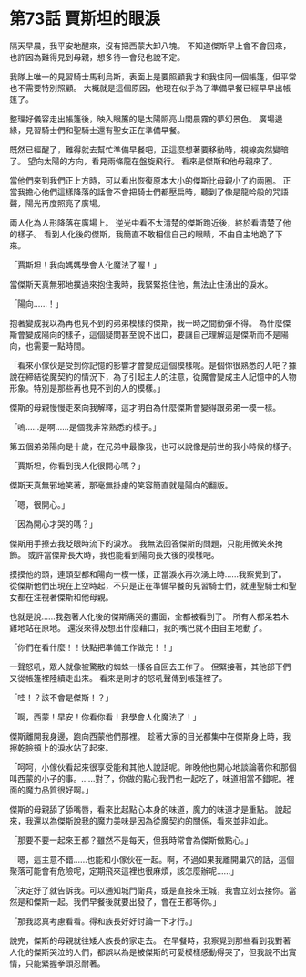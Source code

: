 # 第73話 賈斯坦的眼淚

隔天早晨，我平安地醒來，沒有把西蒙大卸八塊。
不知道傑斯早上會不會回來，也許因為難得見到母親，想多待一會兒也說不定。

我隊上唯一的見習騎士馬利烏斯，表面上是要照顧我才和我住同一個帳篷，但平常也不需要特別照顧。
大概就是這個原因，他現在似乎為了準備早餐已經早早出帳篷了。

整理好儀容走出帳篷後，映入眼簾的是太陽照亮山間晨霧的夢幻景色。
廣場邊緣，見習騎士們和聖騎士還有聖女正在準備早餐。

既然已經醒了，難得就去幫忙準備早餐吧，正這麼想著要移動時，視線突然變暗了。
望向太陽的方向，看見兩條龍在盤旋飛行。
看來是傑斯和他母親來了。

當他們來到我們正上方時，可以看出恢復原本大小的傑斯比母親小了約兩圈。
正當我擔心他們這樣降落的話會不會把騎士們都壓扁時，聽到了像是龍吟般的咒語聲，陽光再度照亮了廣場。

兩人化為人形降落在廣場上。
逆光中看不太清楚的傑斯跑近後，終於看清楚了他的樣子。
看到人化後的傑斯，我簡直不敢相信自己的眼睛，不由自主地跪了下來。

「賈斯坦！我向媽媽學會人化魔法了喔！」

當傑斯天真無邪地撲過來抱住我時，我緊緊抱住他，無法止住湧出的淚水。

「陽向......！」

抱著變成我以為再也見不到的弟弟模樣的傑斯，我一時之間動彈不得。
為什麼傑斯會變成陽向的樣子，這個疑問甚至說不出口，要讓自己理解這是傑斯而不是陽向，也需要一點時間。

「看來小傢伙是受到你記憶的影響才會變成這個模樣呢。是個你很熟悉的人吧？據說在締結從魔契約的情況下，為了引起主人的注意，從魔會變成主人記憶中的人物形象。特別是那些再也見不到的人的模樣。」

傑斯的母親慢慢走來向我解釋，這才明白為什麼傑斯會變得跟弟弟一模一樣。

「嗚......是啊......是個我非常熟悉的樣子。」

第五個弟弟陽向是十歲，在兄弟中最像我，也可以說像是前世的我小時候的樣子。

「賈斯坦，你看到我人化很開心嗎？」

傑斯天真無邪地笑著，那毫無掛慮的笑容簡直就是陽向的翻版。

「嗯，很開心。」

「因為開心才哭的嗎？」

傑斯用手擦去我眨眼時流下的淚水。
我無法回答傑斯的問題，只能用微笑來掩飾。
或許當傑斯長大時，我也能看到陽向長大後的模樣吧。

摸摸他的頭，連頭型都和陽向一模一樣，正當淚水再次湧上時......我察覺到了。
從傑斯他們出現在上空時起，不只是正在準備早餐的見習騎士們，就連聖騎士和聖女都在注視著傑斯和他母親。

也就是說......我抱著人化後的傑斯痛哭的畫面，全都被看到了。
所有人都呆若木雞地站在原地。
還沒來得及想出什麼藉口，我的嘴巴就不由自主地動了。

「你們在看什麼！！快點把準備工作做完！！」

一聲怒吼，眾人就像被驚散的蜘蛛一樣各自回去工作了。
但緊接著，其他部下們又從帳篷裡陸續走出來。
看來是剛才的怒吼聲傳到帳篷裡了。

「哇！？該不會是傑斯！？」

「啊，西蒙！早安！你看你看！我學會人化魔法了！」

傑斯離開我身邊，跑向西蒙他們那裡。
趁著大家的目光都集中在傑斯身上時，我擦乾臉頰上的淚水站了起來。

「呵呵，小傢伙看起來很享受能和其他人說話呢。昨晚他也開心地談論著你和那個叫西蒙的小子的事。......對了，你做的點心我們也一起吃了，味道相當不錯呢。裡面的魔力品質很好啊。」

傑斯的母親舔了舔嘴唇，看來比起點心本身的味道，魔力的味道才是重點。
說起來，我還以為傑斯說我的魔力美味是因為從魔契約的關係，看來並非如此。

「那要不要一起來王都？雖然不是每天，但我時常會為傑斯做點心。」

「嗯，這主意不錯......也能和小傢伙在一起。啊，不過如果我離開巢穴的話，這個聚落可能會有危險呢，定期飛來這裡也很麻煩，該怎麼辦呢......」

「決定好了就告訴我。可以通知城門衛兵，或是直接來王城，我會立刻去接你。當然是和傑斯一起。我們早餐後就要出發了，會在王都等你。」

「那我認真考慮看看。得和族長好好討論一下才行。」

說完，傑斯的母親就往矮人族長的家走去。
在早餐時，我察覺到那些看到我對著人化的傑斯哭泣的人們，都誤以為是被傑斯的可愛模樣感動得哭了，但我說不出實情，只能緊握拳頭忍耐著。